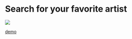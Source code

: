 # Search for your favorite artist


<img src="https://i.ibb.co/pn2gmSs/infomusic.png"/>

[demo](http://infomusic.infinityfreeapp.com)
